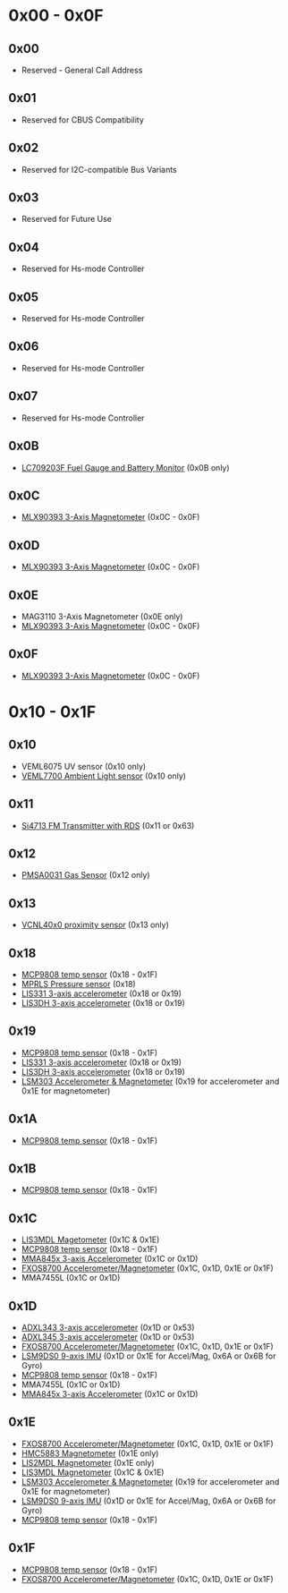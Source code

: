 # 0x00 - 0x0F

## 0x00

- Reserved - General Call Address

## 0x01

- Reserved for CBUS Compatibility

## 0x02

- Reserved for I2C-compatible Bus Variants

## 0x03

- Reserved for Future Use

## 0x04

- Reserved for Hs-mode Controller

## 0x05

- Reserved for Hs-mode Controller

## 0x06

- Reserved for Hs-mode Controller

## 0x07

- Reserved for Hs-mode Controller
 
## 0x0B

- [LC709203F Fuel Gauge and Battery Monitor](https://www.adafruit.com/product/4712) (0x0B only)

## 0x0C

- [MLX90393 3-Axis Magnetometer](https://www.adafruit.com/product/4022) (0x0C - 0x0F)

## 0x0D

- [MLX90393 3-Axis Magnetometer](https://www.adafruit.com/product/4022) (0x0C - 0x0F)

## 0x0E

- MAG3110 3-Axis Magnetometer (0x0E only)
- [MLX90393 3-Axis Magnetometer](https://www.adafruit.com/product/4022) (0x0C - 0x0F)

## 0x0F

- [MLX90393 3-Axis Magnetometer](https://www.adafruit.com/product/4022) (0x0C - 0x0F)

# 0x10 - 0x1F
 
## 0x10

- VEML6075 UV sensor (0x10 only)
- [VEML7700 Ambient Light sensor](https://www.adafruit.com/product/4162) (0x10 only)

## 0x11

- [Si4713 FM Transmitter with RDS](https://www.adafruit.com/product/1958) (0x11 or 0x63)

## 0x12

- [PMSA0031 Gas Sensor](https://www.adafruit.com/product/4632) (0x12 only)

## 0x13

- [VCNL40x0 proximity sensor](https://www.adafruit.com/product/466) (0x13 only)

## 0x18

- [MCP9808 temp sensor](https://www.adafruit.com/product/1782) (0x18 - 0x1F)
- [MPRLS Pressure sensor](https://www.adafruit.com/product/3965) (0x18)
- [LIS331 3-axis accelerometer](https://www.adafruit.com/product/4626) (0x18 or 0x19)
- [LIS3DH 3-axis accelerometer](https://www.adafruit.com/product/2809) (0x18 or 0x19)

## 0x19

- [MCP9808 temp sensor](https://www.adafruit.com/product/1782) (0x18 - 0x1F)
- [LIS331 3-axis accelerometer](https://www.adafruit.com/product/4626) (0x18 or 0x19)
- [LIS3DH 3-axis accelerometer](https://www.adafruit.com/product/2809) (0x18 or 0x19)
- [LSM303 Accelerometer & Magnetometer](https://www.adafruit.com/product/4413) (0x19 for accelerometer and 0x1E for magnetometer)

## 0x1A

- [MCP9808 temp sensor](https://www.adafruit.com/product/1782) (0x18 - 0x1F)

## 0x1B

- [MCP9808 temp sensor](https://www.adafruit.com/product/1782) (0x18 - 0x1F)

## 0x1C

- [LIS3MDL Magetometer](https://www.adafruit.com/product/4479) (0x1C & 0x1E)
- [MCP9808 temp sensor](https://www.adafruit.com/product/1782) (0x18 - 0x1F)
- [MMA845x 3-axis Accelerometer](https://www.adafruit.com/product/2019) (0x1C or 0x1D)
- [FXOS8700 Accelerometer/Magnetometer](https://www.adafruit.com/product/3463) (0x1C, 0x1D, 0x1E or 0x1F)
- MMA7455L (0x1C or 0x1D)

## 0x1D

- [ADXL343 3-axis accelerometer](https://www.adafruit.com/product/4097) (0x1D or 0x53)
- [ADXL345 3-axis accelerometer](https://www.adafruit.com/product/1231) (0x1D or 0x53)
- [FXOS8700 Accelerometer/Magnetometer](https://www.adafruit.com/product/3463) (0x1C, 0x1D, 0x1E or 0x1F)
- [LSM9DS0 9-axis IMU](https://www.adafruit.com/product/2021) (0x1D or 0x1E for Accel/Mag, 0x6A or 0x6B for Gyro)
- [MCP9808 temp sensor](https://www.adafruit.com/product/1782) (0x18 - 0x1F)
- MMA7455L (0x1C or 0x1D)
- [MMA845x 3-axis Accelerometer](https://www.adafruit.com/product/2019) (0x1C or 0x1D)

## 0x1E

- [FXOS8700 Accelerometer/Magnetometer](https://www.adafruit.com/product/3463) (0x1C, 0x1D, 0x1E or 0x1F)
- [HMC5883 Magnetometer](https://www.adafruit.com/product/1746) (0x1E only)
- [LIS2MDL Magnetometer](https://www.adafruit.com/product/4488) (0x1E only)
- [LIS3MDL Magnetometer](https://www.adafruit.com/product/4479) (0x1C & 0x1E)
- [LSM303 Accelerometer & Magnetometer](https://www.adafruit.com/product/4413) (0x19 for accelerometer and 0x1E for magnetometer)
- [LSM9DS0 9-axis IMU](https://www.adafruit.com/product/2021) (0x1D or 0x1E for Accel/Mag, 0x6A or 0x6B for Gyro)
- [MCP9808 temp sensor](https://www.adafruit.com/product/1782) (0x18 - 0x1F)

## 0x1F

- [MCP9808 temp sensor](https://www.adafruit.com/product/1782) (0x18 - 0x1F)
- [FXOS8700 Accelerometer/Magnetometer](https://www.adafruit.com/product/3463) (0x1C, 0x1D, 0x1E or 0x1F)
